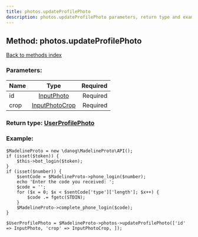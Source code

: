```yaml
---
title: photos.updateProfilePhoto
description: photos.updateProfilePhoto parameters, return type and example
---
```

## Method: photos.updateProfilePhoto  
[Back to methods index](index.md)


### Parameters:

| Name     |    Type       | Required |
|----------|:-------------:|---------:|
|id|[InputPhoto](../types/InputPhoto.md) | Required|
|crop|[InputPhotoCrop](../types/InputPhotoCrop.md) | Required|


### Return type: [UserProfilePhoto](../types/UserProfilePhoto.md)

### Example:


```
$MadelineProto = new \danog\MadelineProto\API();
if (isset($token)) {
    $this->bot_login($token);
}
if (isset($number)) {
    $sentCode = $MadelineProto->phone_login($number);
    echo 'Enter the code you received: ';
    $code = '';
    for ($x = 0; $x < $sentCode['type']['length']; $x++) {
        $code .= fgetc(STDIN);
    }
    $MadelineProto->complete_phone_login($code);
}

$UserProfilePhoto = $MadelineProto->photos->updateProfilePhoto(['id' => InputPhoto, 'crop' => InputPhotoCrop, ]);
```